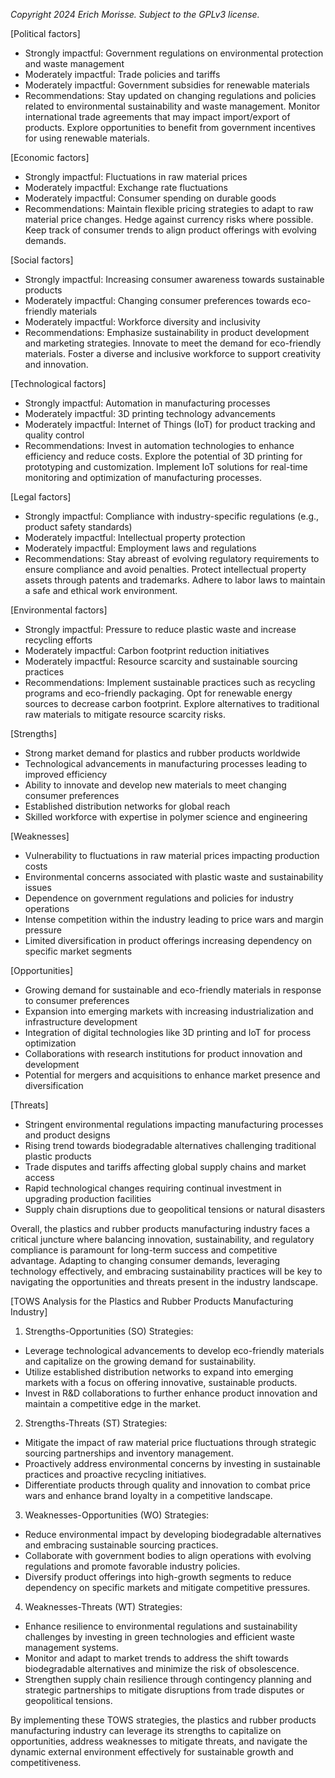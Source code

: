 *Copyright 2024 Erich Morisse.  Subject to the GPLv3 license.*


[Political factors]
- Strongly impactful: Government regulations on environmental protection and waste management
- Moderately impactful: Trade policies and tariffs
- Moderately impactful: Government subsidies for renewable materials
- Recommendations: Stay updated on changing regulations and policies related to environmental sustainability and waste management. Monitor international trade agreements that may impact import/export of products. Explore opportunities to benefit from government incentives for using renewable materials.

[Economic factors]
- Strongly impactful: Fluctuations in raw material prices
- Moderately impactful: Exchange rate fluctuations
- Moderately impactful: Consumer spending on durable goods
- Recommendations: Maintain flexible pricing strategies to adapt to raw material price changes. Hedge against currency risks where possible. Keep track of consumer trends to align product offerings with evolving demands.

[Social factors]
- Strongly impactful: Increasing consumer awareness towards sustainable products
- Moderately impactful: Changing consumer preferences towards eco-friendly materials
- Moderately impactful: Workforce diversity and inclusivity
- Recommendations: Emphasize sustainability in product development and marketing strategies. Innovate to meet the demand for eco-friendly materials. Foster a diverse and inclusive workforce to support creativity and innovation.

[Technological factors]
- Strongly impactful: Automation in manufacturing processes
- Moderately impactful: 3D printing technology advancements
- Moderately impactful: Internet of Things (IoT) for product tracking and quality control
- Recommendations: Invest in automation technologies to enhance efficiency and reduce costs. Explore the potential of 3D printing for prototyping and customization. Implement IoT solutions for real-time monitoring and optimization of manufacturing processes.

[Legal factors]
- Strongly impactful: Compliance with industry-specific regulations (e.g., product safety standards)
- Moderately impactful: Intellectual property protection
- Moderately impactful: Employment laws and regulations
- Recommendations: Stay abreast of evolving regulatory requirements to ensure compliance and avoid penalties. Protect intellectual property assets through patents and trademarks. Adhere to labor laws to maintain a safe and ethical work environment.

[Environmental factors]
- Strongly impactful: Pressure to reduce plastic waste and increase recycling efforts
- Moderately impactful: Carbon footprint reduction initiatives
- Moderately impactful: Resource scarcity and sustainable sourcing practices
- Recommendations: Implement sustainable practices such as recycling programs and eco-friendly packaging. Opt for renewable energy sources to decrease carbon footprint. Explore alternatives to traditional raw materials to mitigate resource scarcity risks.

[Strengths]
- Strong market demand for plastics and rubber products worldwide
- Technological advancements in manufacturing processes leading to improved efficiency
- Ability to innovate and develop new materials to meet changing consumer preferences
- Established distribution networks for global reach
- Skilled workforce with expertise in polymer science and engineering

[Weaknesses]
- Vulnerability to fluctuations in raw material prices impacting production costs
- Environmental concerns associated with plastic waste and sustainability issues
- Dependence on government regulations and policies for industry operations
- Intense competition within the industry leading to price wars and margin pressure
- Limited diversification in product offerings increasing dependency on specific market segments

[Opportunities]
- Growing demand for sustainable and eco-friendly materials in response to consumer preferences
- Expansion into emerging markets with increasing industrialization and infrastructure development
- Integration of digital technologies like 3D printing and IoT for process optimization
- Collaborations with research institutions for product innovation and development
- Potential for mergers and acquisitions to enhance market presence and diversification

[Threats]
- Stringent environmental regulations impacting manufacturing processes and product designs
- Rising trend towards biodegradable alternatives challenging traditional plastic products
- Trade disputes and tariffs affecting global supply chains and market access
- Rapid technological changes requiring continual investment in upgrading production facilities
- Supply chain disruptions due to geopolitical tensions or natural disasters

Overall, the plastics and rubber products manufacturing industry faces a critical juncture where balancing innovation, sustainability, and regulatory compliance is paramount for long-term success and competitive advantage. Adapting to changing consumer demands, leveraging technology effectively, and embracing sustainability practices will be key to navigating the opportunities and threats present in the industry landscape.

[TOWS Analysis for the Plastics and Rubber Products Manufacturing Industry]

1. Strengths-Opportunities (SO) Strategies:
- Leverage technological advancements to develop eco-friendly materials and capitalize on the growing demand for sustainability.
- Utilize established distribution networks to expand into emerging markets with a focus on offering innovative, sustainable products.
- Invest in R&D collaborations to further enhance product innovation and maintain a competitive edge in the market.

2. Strengths-Threats (ST) Strategies:
- Mitigate the impact of raw material price fluctuations through strategic sourcing partnerships and inventory management.
- Proactively address environmental concerns by investing in sustainable practices and proactive recycling initiatives.
- Differentiate products through quality and innovation to combat price wars and enhance brand loyalty in a competitive landscape.

3. Weaknesses-Opportunities (WO) Strategies:
- Reduce environmental impact by developing biodegradable alternatives and embracing sustainable sourcing practices.
- Collaborate with government bodies to align operations with evolving regulations and promote favorable industry policies.
- Diversify product offerings into high-growth segments to reduce dependency on specific markets and mitigate competitive pressures.

4. Weaknesses-Threats (WT) Strategies:
- Enhance resilience to environmental regulations and sustainability challenges by investing in green technologies and efficient waste management systems.
- Monitor and adapt to market trends to address the shift towards biodegradable alternatives and minimize the risk of obsolescence.
- Strengthen supply chain resilience through contingency planning and strategic partnerships to mitigate disruptions from trade disputes or geopolitical tensions.

By implementing these TOWS strategies, the plastics and rubber products manufacturing industry can leverage its strengths to capitalize on opportunities, address weaknesses to mitigate threats, and navigate the dynamic external environment effectively for sustainable growth and competitiveness.

